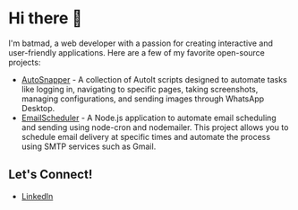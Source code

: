 # Hi there 👋

I'm batmad, a web developer with a passion for creating interactive and user-friendly applications. Here are a few of my favorite open-source projects:

- [AutoSnapper](https://github.com/batmad/autoit-auto-snapper) - A collection of AutoIt scripts designed to automate tasks like logging in, navigating to specific pages, taking screenshots, managing configurations, and sending images through WhatsApp Desktop.
- [EmailScheduler](https://github.com/batmad/email-scheduler) - A Node.js application to automate email scheduling and sending using node-cron and nodemailer. This project allows you to schedule email delivery at specific times and automate the process using SMTP services such as Gmail.

## Let's Connect!
- [LinkedIn](https://www.linkedin.com/in/boby-rizki-atmadja-178a84178/)

